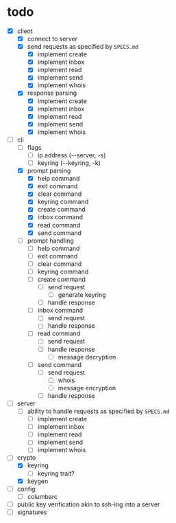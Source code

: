 # todo

- [x] client
    - [x] connect to server
    - [x] send requests as specified by `SPECS.md`
        - [x] implement create
        - [x] implement inbox
        - [x] implement read
        - [x] implement send
        - [x] implement whois
    - [x] response parsing
        - [x] implement create
        - [x] implement inbox
        - [x] implement read
        - [x] implement send
        - [x] implement whois
- [ ] cli
    - [ ] flags
        - [ ] ip address (--server, -s)
        - [ ] keyring (--keyring, -k)
    - [x] prompt parsing
        - [x] help command
        - [x] exit command
        - [x] clear command
        - [x] keyring command
        - [x] create command
        - [x] inbox command
        - [x] read command
        - [x] send command
    - [ ] prompt handling
        - [ ] help command
        - [ ] exit command
        - [ ] clear command
        - [ ] keyring command
        - [ ] create command
            - [ ] send request
                - [ ] generate keyring
            - [ ] handle response
        - [ ] inbox command
            - [ ] send request
            - [ ] handle response
        - [ ] read command
            - [ ] send request
            - [ ] handle response
                - [ ] message decryption
        - [ ] send command
            - [ ] send request
                - [ ] whois
                - [ ] message encryption
            - [ ] handle response
- [ ] server
    - [ ] ability to handle requests as specified by `SPECS.md`
        - [ ] implement create
        - [ ] implement inbox
        - [ ] implement read
        - [ ] implement send
        - [ ] implement whois
- [ ] crypto
    - [x] keyring
        - [ ] keyring trait?
    - [x] keygen
- [ ] config
    - [ ] columbarc
- [ ] public key verification akin to ssh-ing into a server
- [ ] signatures
